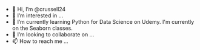 - 👋 Hi, I’m @crussell24
- 👀 I’m interested in ...
- 🌱 I’m currently learning Python for Data Science on Udemy. I'm currently on the Seaborn classes.
- 💞️ I’m looking to collaborate on ...
- 📫 How to reach me ...

<!---
crussell24/crussell24 is a ✨ special ✨ repository because its `README.md` (this file) appears on your GitHub profile.
You can click the Preview link to take a look at your changes.
--->
